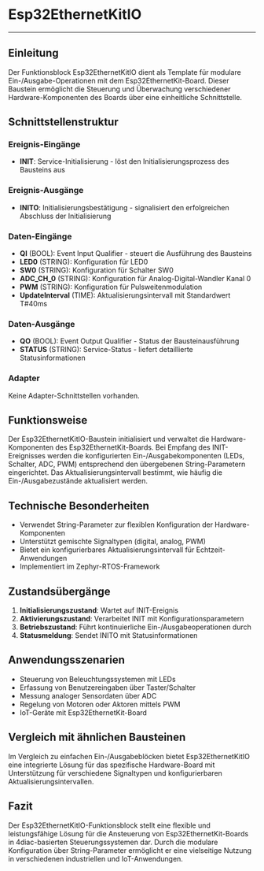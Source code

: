 # Esp32EthernetKitIO

* * * * * * * * * *

## Einleitung
Der Funktionsblock Esp32EthernetKitIO dient als Template für modulare Ein-/Ausgabe-Operationen mit dem Esp32EthernetKit-Board. Dieser Baustein ermöglicht die Steuerung und Überwachung verschiedener Hardware-Komponenten des Boards über eine einheitliche Schnittstelle.

## Schnittstellenstruktur

### **Ereignis-Eingänge**
- **INIT**: Service-Initialisierung - löst den Initialisierungsprozess des Bausteins aus

### **Ereignis-Ausgänge**
- **INITO**: Initialisierungsbestätigung - signalisiert den erfolgreichen Abschluss der Initialisierung

### **Daten-Eingänge**
- **QI** (BOOL): Event Input Qualifier - steuert die Ausführung des Bausteins
- **LED0** (STRING): Konfiguration für LED0
- **SW0** (STRING): Konfiguration für Schalter SW0
- **ADC_CH_0** (STRING): Konfiguration für Analog-Digital-Wandler Kanal 0
- **PWM** (STRING): Konfiguration für Pulsweitenmodulation
- **UpdateInterval** (TIME): Aktualisierungsintervall mit Standardwert T#40ms

### **Daten-Ausgänge**
- **QO** (BOOL): Event Output Qualifier - Status der Bausteinausführung
- **STATUS** (STRING): Service-Status - liefert detaillierte Statusinformationen

### **Adapter**
Keine Adapter-Schnittstellen vorhanden.

## Funktionsweise
Der Esp32EthernetKitIO-Baustein initialisiert und verwaltet die Hardware-Komponenten des Esp32EthernetKit-Boards. Bei Empfang des INIT-Ereignisses werden die konfigurierten Ein-/Ausgabekomponenten (LEDs, Schalter, ADC, PWM) entsprechend den übergebenen String-Parametern eingerichtet. Das Aktualisierungsintervall bestimmt, wie häufig die Ein-/Ausgabezustände aktualisiert werden.

## Technische Besonderheiten
- Verwendet String-Parameter zur flexiblen Konfiguration der Hardware-Komponenten
- Unterstützt gemischte Signaltypen (digital, analog, PWM)
- Bietet ein konfigurierbares Aktualisierungsintervall für Echtzeit-Anwendungen
- Implementiert im Zephyr-RTOS-Framework

## Zustandsübergänge
1. **Initialisierungszustand**: Wartet auf INIT-Ereignis
2. **Aktivierungszustand**: Verarbeitet INIT mit Konfigurationsparametern
3. **Betriebszustand**: Führt kontinuierliche Ein-/Ausgabeoperationen durch
4. **Statusmeldung**: Sendet INITO mit Statusinformationen

## Anwendungsszenarien
- Steuerung von Beleuchtungssystemen mit LEDs
- Erfassung von Benutzereingaben über Taster/Schalter
- Messung analoger Sensordaten über ADC
- Regelung von Motoren oder Aktoren mittels PWM
- IoT-Geräte mit Esp32EthernetKit-Board

## Vergleich mit ähnlichen Bausteinen
Im Vergleich zu einfachen Ein-/Ausgabeblöcken bietet Esp32EthernetKitIO eine integrierte Lösung für das spezifische Hardware-Board mit Unterstützung für verschiedene Signaltypen und konfigurierbaren Aktualisierungsintervallen.

## Fazit
Der Esp32EthernetKitIO-Funktionsblock stellt eine flexible und leistungsfähige Lösung für die Ansteuerung von Esp32EthernetKit-Boards in 4diac-basierten Steuerungssystemen dar. Durch die modulare Konfiguration über String-Parameter ermöglicht er eine vielseitige Nutzung in verschiedenen industriellen und IoT-Anwendungen.